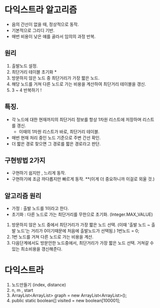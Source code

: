 # 다익스트라 알고리즘

- 음의 간선이 없을 때, 정상적으로 동작.
- 기본적으로 그리디 기반.
- 매번 비용이 낮은 얘를 골라서 임의의 과정 반복.

## 원리

1. 출발노드 설정.
2. 최단거리 테이블 초기화 \*
3. 방문하지 않은 노드 중 최단거리가 가장 짧은 노드.
4. 해당 노드를 거쳐 다른 노드로 가는 비용을 계산하여 최단거리 테이블을 갱신.
5. 3 ~ 4 반복하기 !

## 특징.

- 각 노드에 대한 현재까지의 최단거리 정보를 항상 1차원 리스트에 저장하며 리스트를 갱신.
  - 이때의 1차원 리스트가 바로, 최단거리 테이블.
- 매번 현재 처리 중인 노드 기준으로 주변 간선 확인.
- 더 짧은 경로 찾으면 그 경로를 짧은 경로라고 판단.

## 구현방법 2가지

- 구현하기 쉽지만 , 느리게 동작.
- 구현하기에 조금 까다롭지만 빠르게 동작. \*\*(이게 더 중요하니까 이걸로 외울 것.)

## 알고리즘 원리

- 가정 : 출발 노드를 1이라고 한다.
- 초기화 : 다른 노드로 가는 최단거리를 무한으로 초기화. (Integer.MAX_VALUE)

1. 방문하지 않은 노드 중에서 최단거리가 가장 짧은 노드 선택. (이때 '출발 노드 ~ 출발 노드'는 거리가 0이기때문에 처음에 출발노드가 선택됨.) 1번노드 = 0;
2. 1번 노드를 거쳐 다른 노드로 가는 비용을 계산.
3. 다음단계에서도 방문안한 노드중에서, 최단거리가 가장 짧은 노드 선택. 거쳐갈 수 있는 최소비용을 갱신해준다.

# 다익스트라

1. 노드만들기 (index, distance)
2. n, m , start
3. ArrayList<ArrayList<Node>> graph = new ArrayList<ArrayList<Node>>();
4. public static boolean[] visited = new boolean[100001];

